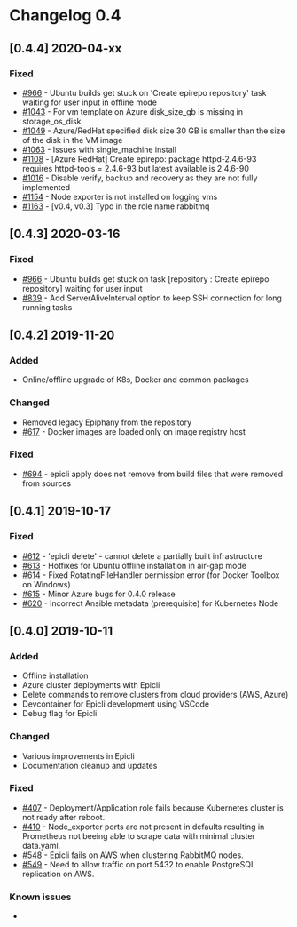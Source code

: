 # Changelog 0.4

## [0.4.4] 2020-04-xx

### Fixed

- [#966](https://github.com/epiphany-platform/epiphany/issues/966) - Ubuntu builds get stuck on 'Create epirepo repository' task waiting for user input in offline mode
- [#1043](https://github.com/epiphany-platform/epiphany/issues/1043) - For vm template on Azure disk_size_gb is missing in storage_os_disk
- [#1049](https://github.com/epiphany-platform/epiphany/issues/1049) - Azure/RedHat specified disk size 30 GB is smaller than the size of the disk in the VM image
- [#1063](https://github.com/epiphany-platform/epiphany/issues/1063) - Issues with single_machine install
- [#1108](https://github.com/epiphany-platform/epiphany/issues/1108) - [Azure RedHat] Create epirepo: package httpd-2.4.6-93 requires httpd-tools = 2.4.6-93 but latest available is 2.4.6-90
- [#1016](https://github.com/epiphany-platform/epiphany/issues/1016) - Disable verify, backup and recovery as they are not fully implemented
- [#1154](https://github.com/epiphany-platform/epiphany/issues/1154) - Node exporter is not installed on logging vms
- [#1163](https://github.com/epiphany-platform/epiphany/issues/1163) - [v0.4, v0.3] Typo in the role name rabbitmq

## [0.4.3] 2020-03-16

### Fixed

- [#966](https://github.com/epiphany-platform/epiphany/issues/966) - Ubuntu builds get stuck on task [repository : Create epirepo repository] waiting for user input
- [#839](https://github.com/epiphany-platform/epiphany/issues/839) - Add ServerAliveInterval option to keep SSH connection for long running tasks

## [0.4.2] 2019-11-20

### Added

- Online/offline upgrade of K8s, Docker and common packages

### Changed

- Removed legacy Epiphany from the repository
- [#617](https://github.com/epiphany-platform/epiphany/issues/617) - Docker images are loaded only on image registry host

### Fixed

- [#694](https://github.com/epiphany-platform/epiphany/issues/694) - epicli apply does not remove from build files that were removed from sources

## [0.4.1] 2019-10-17

### Fixed

- [#612](https://github.com/epiphany-platform/epiphany/issues/612) - 'epicli delete' - cannot delete a partially built infrastructure
- [#613](https://github.com/epiphany-platform/epiphany/pull/613) - Hotfixes for Ubuntu offline installation in air-gap mode
- [#614](https://github.com/epiphany-platform/epiphany/pull/614) - Fixed RotatingFileHandler permission error (for Docker Toolbox on Windows)
- [#615](https://github.com/epiphany-platform/epiphany/issues/615) - Minor Azure bugs for 0.4.0 release
- [#620](https://github.com/epiphany-platform/epiphany/issues/620) - Incorrect Ansible metadata (prerequisite) for Kubernetes Node

## [0.4.0] 2019-10-11

### Added

- Offline installation
- Azure cluster deployments with Epicli
- Delete commands to remove clusters from cloud providers (AWS, Azure)
- Devcontainer for Epicli development using VSCode
- Debug flag for Epicli

### Changed

- Various improvements in Epicli
- Documentation cleanup and updates

### Fixed

- [#407](https://github.com/epiphany-platform/epiphany/issues/407) - Deployment/Application role fails because Kubernetes cluster is not ready after reboot.
- [#410](https://github.com/epiphany-platform/epiphany/issues/410) - Node_exporter ports are not present in defaults resulting in Prometheus not beeing able to scrape data with minimal cluster data.yaml.
- [#548](https://github.com/epiphany-platform/epiphany/issues/548) - Epicli fails on AWS when clustering RabbitMQ nodes.
- [#549](https://github.com/epiphany-platform/epiphany/issues/549) - Need to allow traffic on port 5432 to enable PostgreSQL replication on AWS.

### Known issues

-
